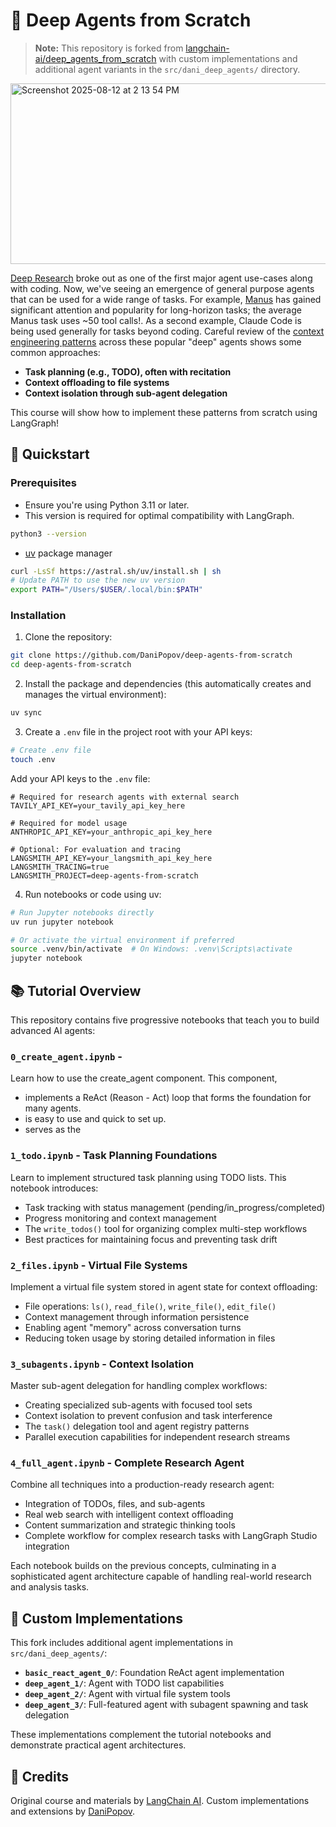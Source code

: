 # 🧱 Deep Agents from Scratch

> **Note:** This repository is forked from [langchain-ai/deep_agents_from_scratch](https://github.com/langchain-ai/deep_agents_from_scratch) with custom implementations and additional agent variants in the `src/dani_deep_agents/` directory.

<img width="720" height="289" alt="Screenshot 2025-08-12 at 2 13 54 PM" src="https://github.com/user-attachments/assets/90e5a7a3-7e88-4cbe-98f6-5b2581c94036" />

[Deep Research](https://academy.langchain.com/courses/deep-research-with-langgraph) broke out as one of the first major agent use-cases along with coding. Now, we've seeing an emergence of general purpose agents that can be used for a wide range of tasks. For example, [Manus](https://manus.im/blog/Context-Engineering-for-AI-Agents-Lessons-from-Building-Manus) has gained significant attention and popularity for long-horizon tasks; the average Manus task uses ~50 tool calls!. As a second example, Claude Code is being used generally for tasks beyond coding. Careful review of the [context engineering patterns](https://docs.google.com/presentation/d/16aaXLu40GugY-kOpqDU4e-S0hD1FmHcNyF0rRRnb1OU/edit?slide=id.p#slide=id.p) across these popular "deep" agents shows some common approaches:

* **Task planning (e.g., TODO), often with recitation**
* **Context offloading to file systems**
* **Context isolation through sub-agent delegation**

This course will show how to implement these patterns from scratch using LangGraph!

## 🚀 Quickstart

### Prerequisites

- Ensure you're using Python 3.11 or later.
- This version is required for optimal compatibility with LangGraph.
```bash
python3 --version
```
- [uv](https://docs.astral.sh/uv/) package manager
```bash
curl -LsSf https://astral.sh/uv/install.sh | sh
# Update PATH to use the new uv version
export PATH="/Users/$USER/.local/bin:$PATH"
```

### Installation

1. Clone the repository:
```bash
git clone https://github.com/DaniPopov/deep-agents-from-scratch
cd deep-agents-from-scratch
```

2. Install the package and dependencies (this automatically creates and manages the virtual environment):
```bash
uv sync
```

3. Create a `.env` file in the project root with your API keys:
```bash
# Create .env file
touch .env
```

Add your API keys to the `.env` file:
```env
# Required for research agents with external search
TAVILY_API_KEY=your_tavily_api_key_here

# Required for model usage
ANTHROPIC_API_KEY=your_anthropic_api_key_here

# Optional: For evaluation and tracing
LANGSMITH_API_KEY=your_langsmith_api_key_here
LANGSMITH_TRACING=true
LANGSMITH_PROJECT=deep-agents-from-scratch
```

4. Run notebooks or code using uv:
```bash
# Run Jupyter notebooks directly
uv run jupyter notebook

# Or activate the virtual environment if preferred
source .venv/bin/activate  # On Windows: .venv\Scripts\activate
jupyter notebook
```

## 📚 Tutorial Overview

This repository contains five progressive notebooks that teach you to build advanced AI agents:

### `0_create_agent.ipynb` -
Learn how to use the create_agent component. This component,
- implements a ReAct (Reason - Act) loop that forms the foundation for many agents.
- is easy to use and quick to set up.
- serves as the

### `1_todo.ipynb` - Task Planning Foundations
Learn to implement structured task planning using TODO lists. This notebook introduces:
- Task tracking with status management (pending/in_progress/completed)
- Progress monitoring and context management
- The `write_todos()` tool for organizing complex multi-step workflows
- Best practices for maintaining focus and preventing task drift

### `2_files.ipynb` - Virtual File Systems
Implement a virtual file system stored in agent state for context offloading:
- File operations: `ls()`, `read_file()`, `write_file()`, `edit_file()`
- Context management through information persistence
- Enabling agent "memory" across conversation turns
- Reducing token usage by storing detailed information in files

### `3_subagents.ipynb` - Context Isolation
Master sub-agent delegation for handling complex workflows:
- Creating specialized sub-agents with focused tool sets
- Context isolation to prevent confusion and task interference
- The `task()` delegation tool and agent registry patterns
- Parallel execution capabilities for independent research streams

### `4_full_agent.ipynb` - Complete Research Agent
Combine all techniques into a production-ready research agent:
- Integration of TODOs, files, and sub-agents
- Real web search with intelligent context offloading
- Content summarization and strategic thinking tools
- Complete workflow for complex research tasks with LangGraph Studio integration

Each notebook builds on the previous concepts, culminating in a sophisticated agent architecture capable of handling real-world research and analysis tasks.

## 🔧 Custom Implementations

This fork includes additional agent implementations in `src/dani_deep_agents/`:

- **`basic_react_agent_0/`**: Foundation ReAct agent implementation
- **`deep_agent_1/`**: Agent with TODO list capabilities
- **`deep_agent_2/`**: Agent with virtual file system tools
- **`deep_agent_3/`**: Full-featured agent with subagent spawning and task delegation

These implementations complement the tutorial notebooks and demonstrate practical agent architectures.

## 📝 Credits

Original course and materials by [LangChain AI](https://github.com/langchain-ai/deep_agents_from_scratch). Custom implementations and extensions by [DaniPopov](https://github.com/DaniPopov).

